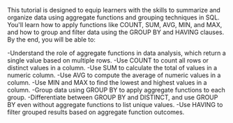 This tutorial is designed to equip learners with the skills to summarize and organize data using aggregate functions and grouping techniques in SQL. 
You'll learn how to apply functions like COUNT, SUM, AVG, MIN, and MAX, and how to group and filter data using the GROUP BY and HAVING clauses.
By the end, you will be able to:

-Understand the role of aggregate functions in data analysis, which return a single value based on multiple rows.
-Use COUNT to count all rows or distinct values in a column.
-Use SUM to calculate the total of values in a numeric column.
-Use AVG to compute the average of numeric values in a column.
-Use MIN and MAX to find the lowest and highest values in a column.
-Group data using GROUP BY to apply aggregate functions to each group.
-Differentiate between GROUP BY and DISTINCT, and use GROUP BY even without aggregate functions to list unique values.
-Use HAVING to filter grouped results based on aggregate function outcomes.
